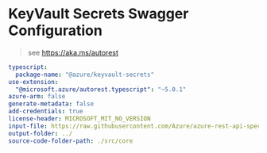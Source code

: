 # KeyVault Secrets Swagger Configuration

> see https://aka.ms/autorest

``` yaml
typescript:
  package-name: "@azure/keyvault-secrets"
use-extension:
  "@microsoft.azure/autorest.typescript": "~5.0.1"
azure-arm: false
generate-metadata: false
add-credentials: true
license-header: MICROSOFT_MIT_NO_VERSION
input-file: https://raw.githubusercontent.com/Azure/azure-rest-api-specs/dev-keyvault-Microsoft.KeyVault-7.1/specification/keyvault/data-plane/Microsoft.KeyVault/preview/7.1/secrets.json
output-folder: ../
source-code-folder-path: ./src/core
```
